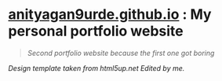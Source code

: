 # [anityagan9urde.github.io](https://anityagan9urde.github.io) : My personal portfolio website
> *Second portfolio website because the first one got boring*

*Design template taken from html5up.net*
*Edited by me.*

